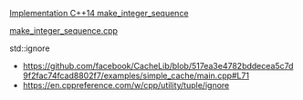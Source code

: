 [Implementation C++14 make_integer_sequence](https://stackoverflow.com/questions/17424477/implementation-c14-make-integer-sequence)

[make_integer_sequence.cpp](https://github.com/taocpp/sequences/blob/master/src/test/seq/make_integer_sequence.cpp)

std::ignore

- https://github.com/facebook/CacheLib/blob/517ea3e4782bddecea5c7d9f2fac74fcad8802f7/examples/simple_cache/main.cpp#L71
- https://en.cppreference.com/w/cpp/utility/tuple/ignore
